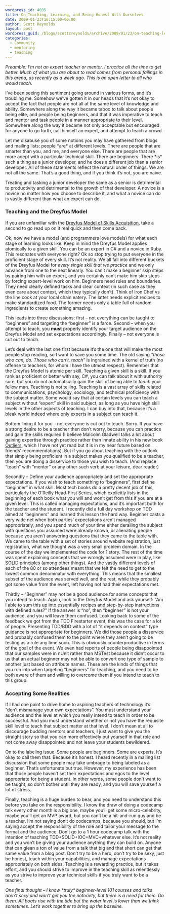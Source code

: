 ```yaml
---
wordpress_id: 4035
title: On Teaching, Learning, and Being Honest With Ourselves
date: 2009-01-23T16:15:00+00:00
author: Scott Reynolds
layout: post
wordpress_guid: /blogs/scottcreynolds/archive/2009/01/23/on-teaching-learning-and-being-honest-with-ourselves.aspx
categories:
  - Community
  - mentoring
  - teaching
---
```

_Preamble: I&#8217;m not an expert teacher or mentor. I practice all the time to get better. Much of what you are about to read comes from personal failings in this arena, as recently as a week ago. This is an open letter to all who would teach._

I&#8217;ve been seeing this sentiment going around in various forms, and it&#8217;s troubling me. Somehow we&#8217;ve gotten it in our heads that it&#8217;s not okay to accept the fact that people are not all at the same level of knowledge and ability. Somewhere along the way it became taboo to talk about people being elite, and people being beginners, and that it was imperative to teach and mentor and task people in a manner appropriate to their level. Somewhere along the way it became not only acceptable but encouraged for anyone to go forth, call himself an expert, and attempt to teach a crowd.

Let me disabuse you of some notions you may have gathered from blogs and mailing lists: people \*are\* at different levels. There are people that are smarter than you, and me, and everyone else. There are people that are more adept with a particular technical skill. There are beginners. There \*is\* such a thing as a junior developer, and he does a different job than a senior developer. All of these statements reflect the natural order of things. We are not all the same. That&#8217;s a good thing, and if you think it&#8217;s not, you are na&iuml;ve.

Treating and tasking a junior developer the same as a senior is detrimental to productivity and detrimental to the growth of that developer. A novice is a novice no matter how you choose to describe it, and what a novice can do is vastly different than what an expert can do.

### Teaching and the Dreyfus Model

If you are unfamiliar with the [Dreyfus Model of Skills Acquisition](http://en.wikipedia.org/wiki/Dreyfus_model_of_skill_acquisition), take a second to go read up on it real quick and then come back.

Ok, now we have a model (and programmers love models) for what each stage of learning looks like. Keep in mind the Dreyfus Model applies atomically to a given skill. You can be an expert in C# and a novice in Ruby. This resonates with everyone right? Ok so stop trying to put everyone in the proficient stage of every skill. It&#8217;s not reality. We all fall into different buckets of the Dreyfus Model for _every single skill that we practice_ and we only advance from one to the next linearly. You can&#8217;t make a beginner skip steps by pairing him with an expert, and you certainly can&#8217;t make him skip steps by forcing expert-level work on him. Beginners need rules and boundaries. They need clearly defined tasks and clear context (in such case as they even care about context, which they typically don&#8217;t). Think of Iron Chef vs the line cook at your local chain eatery. The latter needs explicit recipes to make standardized food. The former needs only a table full of random ingredients to create something amazing.

This leads into three discussions: first &#8211; not everything can be taught to &#8220;beginners&#8221; and targeting the &#8220;beginner&#8221; is a farce. Second &#8211; when you attempt to teach, you **must** properly identify your target audience on the Dreyfus Model and set expectations accordingly. Finally &#8211; not everyone is cut out to teach.

Let&#8217;s deal with the last one first because it&#8217;s the one that will make the most people stop reading, so I want to save you some time. The old saying _&#8220;those who can, do. Those who can&#8217;t, teach&#8221;_ is ingrained with a kernel of truth (no offense to teachers, for whom I have the utmost respect). Remember that the Dreyfus Model is atomic per skill. Teaching a given skill is a skill. If you rank as proficient or better with say, C#, you can talk about it with authority sure, but you do not automatically gain the skill of being able to _teach_ your fellow man. Teaching is not telling. Teaching is a vast array of skills related to communications, psychology, sociology, and technical proficiency with the subject matter. Some would say that at certain levels you can teach a subject without &#8220;expert&#8221; skill in said subject, as long as you have high skill levels in the other aspects of teaching. I can buy into that, because it&#8217;s a bleak world indeed where only experts in a subject can teach it.

Bottom lining it for you &#8211; not everyone is cut out to teach. Sorry. If you have a strong desire to be a teacher then don&#8217;t worry, because you can practice and gain the skills required (I believe Malcolm Gladwell talks a lot about gaining expertise through practice rather than innate ability in his new book [Outliers](http://www.amazon.com/Outliers-Story-Success-Malcolm-Gladwell/dp/0316017922), which I have not yet read but it is in my near future based on friends&#8217; recommendations). But if you go about teaching with the outlook that simply being proficient in a subject makes you qualified to be a teacher, then you are doing a disservice to those you wish to teach. (And replace &#8220;teach&#8221; with &#8220;mentor&#8221; or any other such verb at your leisure, dear reader)

Secondly &#8211; Define your audience appropriately and set the appropriate expectations. If you wish to teach something to &#8220;beginners&#8221;, first define &#8220;beginner&#8221; in what skill. Most tech books do a pretty decent job of this, particularly the O&#8217;Reilly Head-First Series, which explicitly lists in the beginning of each book what you will and won&#8217;t get from this if you are at a given level. This is called managing expectations, and it&#8217;s important both for the teacher and the student. I recently did a full day workshop on TDD aimed at &#8220;beginners&#8221; and learned this lesson the hard way. Beginner casts a very wide net when both parties&#8217; expectations aren&#8217;t managed appropriately, and you spend much of your time either derailing the subject with questions you assumed were already known, or alienating people because you aren&#8217;t answering questions that they came to the table with. We came to the table with a set of stories around website registration, just registration, what we thought was a very small problem domain. In the course of the day we implemented the code for 1 story. The rest of the time was spent explaining concepts that we wrongly assumed were in play, like SOLID principles (among other things). And the vastly different levels of each of the 80 or so attendees meant that we felt the need to get to the lowest common denominator with everything. This means that the smallest subset of the audience was served well, and the rest, while they probably got some value from the event, left having not had their expectations met.

Thirdly &#8211; &#8220;Beginner&#8221; may not be a good audience for some concepts that you intend to teach. Again, look to the Dreyfus Model and ask yourself: &#8220;Am I able to sum this up into essentially recipes and step-by-step instructions with defined rules?&#8221; If the answer is &#8220;no&#8221;, then &#8220;beginner&#8221; is not your audience, and you will leave them confused. Looking back to some of the feedback we got from the TDD Firestarter event, this was the case for a lot of people. Presenting TDD/BDD with a lot of &#8220;it depends on context&#8221; type guidance is not appropriate for beginners. We did those people a disservice and probably confused them to the point where they aren&#8217;t going to be testing as a rule any time soon. This is obviously counterproductive in terms of the goal of the event. We even had reports of people being disappointed that our samples were in nUnit rather than MSTest because it didn&#8217;t occur to us that an actual beginner may not be able to convert one type of sample to another just based on attribute names. These are the kinds of things that you run into when targeting &#8220;beginners&#8221; for teaching, and you need to be both aware of them and willing to overcome them if you intend to teach to this group.

### Accepting Some Realities

If I had one point to drive home to aspiring teachers of technology it&#8217;s: &#8220;don&#8217;t mismanage your own expectations&#8221;. You must understand your audience and the level at which you really intend to teach in order to be successful. And you must understand whether or not you have the requisite skill level to teach that subject matter at that level. I don&#8217;t mean at all to discourage budding mentors and teachers, I just want to give you the straight story so that you can more effectively put yourself in that role and not come away disappointed and not leave your students bewildered.

On to the labeling issue. Some people are beginners. Some are experts. It&#8217;s okay to call them that. Because it&#8217;s honest. I heard recently in a mailing list discussion that some people may take umbrage to being labeled as a beginner. That&#8217;s unfortunate but true. However, my experience has been that those people haven&#8217;t set their expectations and egos to the level appropriate for being a student. In other words, some people don&#8217;t want to be taught, so don&#8217;t bother until they are ready, and you will save yourself a lot of stress.

Finally, teaching is a huge burden to bear, and you need to understand this before you take on the responsibility. I know the draw of doing a codecamp talk every other month is a big one, maybe you&#8217;ll get some micro-celebrity, maybe you&#8217;ll get an MVP award, but you can&#8217;t be a hit-and-run guy and be a teacher. I&#8217;m not saying don&#8217;t do codecamps, because you should, but I&#8217;m saying accept the responsibility of the role and tailor your message to the format and the audience. Don&#8217;t go to a 1 hour codecamp talk with the intention of teaching TDD+SOLID+IOC+MVC+whatever else. It&#8217;s not reality and you won&#8217;t be giving your audience anything they can build on. Anyone that can glean a ton of value from a talk that big and that short can get that same value from a blog post. Don&#8217;t try to be a hero, don&#8217;t try to be sexy, just be honest, teach within your capabilities, and manage expectations appropriately on both sides. Teaching is a rewarding practice, but it takes effort, and you should strive to improve in the teaching skill as relentlessly as you strive to improve your technical skills if you truly want to be a teacher.

_One final thought &#8211; I know \*truly\* beginner-level 101 courses and talks aren&#8217;t sexy and won&#8217;t get you the notoriety, but there is a need for them. Do them. All boats rise with the tide but the water level is lower than we think sometimes. Let&#8217;s work together to bring up the baseline._